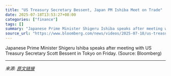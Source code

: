 ```yaml
---
title: "US Treasury Secretary Bessent, Japan PM Ishiba Meet on Trade"
date: 2025-07-18T13:53:27+08:00
categories: ["finance"]
tags: []
summary: "Japanese Prime Minister Shigeru Ishiba speaks after meeting with US Treasury Secretary Scott Bessent in Tokyo on Friday. (Source: Bloomberg)"
source_url: "https://www.bloomberg.com/news/videos/2025-07-18/us-treasury-sec-bessent-japan-pm-ishiba-meet-on-trade-video"
---
```


Japanese Prime Minister Shigeru Ishiba speaks after meeting with US Treasury Secretary Scott Bessent in Tokyo on Friday. (Source: Bloomberg)

---

*来源: [原文链接](https://www.bloomberg.com/news/videos/2025-07-18/us-treasury-sec-bessent-japan-pm-ishiba-meet-on-trade-video)*
